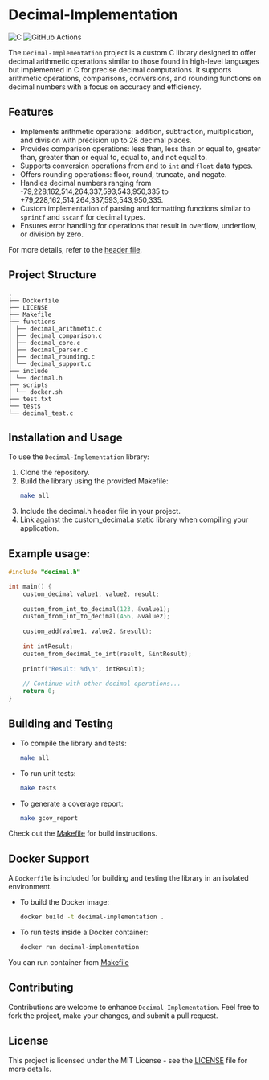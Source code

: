 # Decimal-Implementation

![C](https://img.shields.io/badge/c-%2300599C.svg?style=for-the-badge&logo=c&logoColor=white)
![GitHub Actions](https://img.shields.io/badge/github%20actions-%232671E5.svg?style=for-the-badge&logo=githubactions&logoColor=white)

The `Decimal-Implementation` project is a custom C library designed to offer decimal arithmetic operations similar to those found in high-level languages but implemented in C for precise decimal computations. It supports arithmetic operations, comparisons, conversions, and rounding functions on decimal numbers with a focus on accuracy and efficiency.

## Features

- Implements arithmetic operations: addition, subtraction, multiplication, and division with precision up to 28 decimal places.
- Provides comparison operations: less than, less than or equal to, greater than, greater than or equal to, equal to, and not equal to.
- Supports conversion operations from and to `int` and `float` data types.
- Offers rounding operations: floor, round, truncate, and negate.
- Handles decimal numbers ranging from -79,228,162,514,264,337,593,543,950,335 to +79,228,162,514,264,337,593,543,950,335.
- Custom implementation of parsing and formatting functions similar to `sprintf` and `sscanf` for decimal types.
- Ensures error handling for operations that result in overflow, underflow, or division by zero.

For more details, refer to the [header file](include/decimal.h).

## Project Structure

```tree
.
├── Dockerfile
├── LICENSE
├── Makefile
├── functions
│ ├── decimal_arithmetic.c
│ ├── decimal_comparison.c
│ ├── decimal_core.c
│ ├── decimal_parser.c
│ ├── decimal_rounding.c
│ └── decimal_support.c
├── include
│ └── decimal.h
├── scripts
│ └── docker.sh
├── test.txt
└── tests
└── decimal_test.c
```

## Installation and Usage

To use the `Decimal-Implementation` library:

1. Clone the repository.
2. Build the library using the provided Makefile:
   ```bash
   make all
   ```
3. Include the decimal.h header file in your project.
4. Link against the custom_decimal.a static library when compiling your application.

## Example usage:

```c
#include "decimal.h"

int main() {
    custom_decimal value1, value2, result;
    
    custom_from_int_to_decimal(123, &value1);
    custom_from_int_to_decimal(456, &value2);
    
    custom_add(value1, value2, &result);
    
    int intResult;
    custom_from_decimal_to_int(result, &intResult);
    
    printf("Result: %d\n", intResult);
    
    // Continue with other decimal operations...
    return 0;
}
```

## Building and Testing

* To compile the library and tests:
    ```bash
    make all
    ```
* To run unit tests:
    ```bash
    make tests
    ```
* To generate a coverage report:
    ```bash
    make gcov_report
    ```

Check out the [Makefile](Makefile) for build instructions.

## Docker Support

A `Dockerfile` is included for building and testing the library in an isolated environment.

* To build the Docker image:
    ```bash
    docker build -t decimal-implementation .
    ```
* To run tests inside a Docker container:
    ```bash
    docker run decimal-implementation
    ```

You can run container from [Makefile](Makefile)

## Contributing

Contributions are welcome to enhance `Decimal-Implementation`. Feel free to fork the project, make your changes, and submit a pull request.

## License

This project is licensed under the MIT License - see the [LICENSE](LICENSE) file for more details.